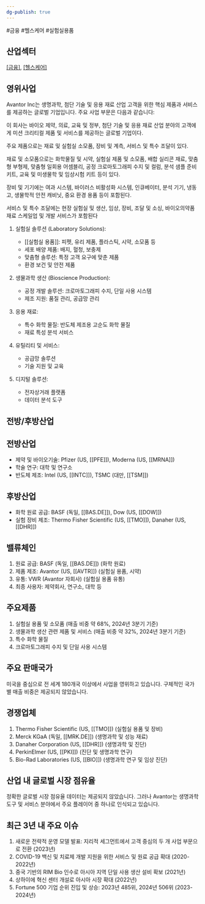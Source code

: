 ```yaml
---
dg-publish: true
---
```

#금융 #헬스케어 #실험실용품

## 산업섹터

[[금융]](Financials), [[헬스케어]](Healthcare)

## 영위사업

Avantor Inc는 생명과학, 첨단 기술 및 응용 재료 산업 고객을 위한 핵심 제품과 서비스를 제공하는 글로벌 기업입니다. 주요 사업 부문은 다음과 같습니다:

이 회사는 바이오 제약, 의료, 교육 및 정부, 첨단 기술 및 응용 재료 산업 분야의 고객에게 미션 크리티컬 제품 및 서비스를 제공하는 글로벌 기업이다.  

주요 제품으로는 재료 및 실험실 소모품, 장비 및 계측, 서비스 및 특수 조달이 있다.  
  
재료 및 소모품으로는 화학물질 및 시약, 실험실 제품 및 소모품, 배합 실리콘 재료, 맞춤형 부형제, 맞춤형 일회용 어셈블리, 공정 크로마토그래피 수지 및 컬럼, 분석 샘플 준비 키트, 교육 및 미생물학 및 임상시험 키트 등이 있다.  

장비 및 기기에는 여과 시스템, 바이러스 비활성화 시스템, 인큐베이터, 분석 기기, 냉동고, 생물학적 안전 캐비닛, 중요 환경 용품 등이 포함된다.  
  
서비스 및 특수 조달에는 현장 실험실 및 생산, 임상, 장비, 조달 및 소싱, 바이오의약품 재료 스케일업 및 개발 서비스가 포함된다

1. 실험실 솔루션 (Laboratory Solutions):
    
    - [[실험실 용품]]: 피펫, 유리 제품, 플라스틱, 시약, 소모품 등
    - 세포 배양 제품: 배지, 혈청, 보충제
    - 맞춤형 솔루션: 특정 고객 요구에 맞춘 제품
    - 환경 보건 및 안전 제품
    
2. 생물과학 생산 (Bioscience Production):
    
    - 공정 개발 솔루션: 크로마토그래피 수지, 단일 사용 시스템
    - 제조 지원: 품질 관리, 공급망 관리
    
3. 응용 재료:
    
    - 특수 화학 물질: 반도체 제조용 고순도 화학 물질
    - 재료 특성 분석 서비스
    
4. 유틸리티 및 서비스:
    
    - 공급망 솔루션
    - 기술 지원 및 교육
    
5. 디지털 솔루션:
    
    - 전자상거래 플랫폼
    - 데이터 분석 도구
    

## 전방/후방산업

## 전방산업

- 제약 및 바이오기술: Pfizer (US, [[PFE]]), Moderna (US, [[MRNA]])
- 학술 연구: 대학 및 연구소
- 반도체 제조: Intel (US, [[INTC]]), TSMC (대만, [[TSM]])

## 후방산업

- 화학 원료 공급: BASF (독일, [[BAS.DE]]), Dow (US, [[DOW]])
- 실험 장비 제조: Thermo Fisher Scientific (US, [[TMO]]), Danaher (US, [[DHR]])

## 밸류체인

1. 원료 공급: BASF (독일, [[BAS.DE]]) (화학 원료)
2. 제품 제조: Avantor (US, [[AVTR]]) (실험실 용품, 시약)
3. 유통: VWR (Avantor 자회사) (실험실 용품 유통)
4. 최종 사용자: 제약회사, 연구소, 대학 등

## 주요제품

1. 실험실 용품 및 소모품 (매출 비중 약 68%, 2024년 3분기 기준)
2. 생물과학 생산 관련 제품 및 서비스 (매출 비중 약 32%, 2024년 3분기 기준)
3. 특수 화학 물질
4. 크로마토그래피 수지 및 단일 사용 시스템

## 주요 판매국가

미국을 중심으로 전 세계 180개국 이상에서 사업을 영위하고 있습니다. 구체적인 국가별 매출 비중은 제공되지 않았습니다.

## 경쟁업체

1. Thermo Fisher Scientific (US, [[TMO]]) (실험실 용품 및 장비)
2. Merck KGaA (독일, [[MRK.DE]]) (생명과학 및 성능 재료)
3. Danaher Corporation (US, [[DHR]]) (생명과학 및 진단)
4. PerkinElmer (US, [[PKI]]) (진단 및 생명과학 연구)
5. Bio-Rad Laboratories (US, [[BIO]]) (생명과학 연구 및 임상 진단)

## 산업 내 글로벌 시장 점유율

정확한 글로벌 시장 점유율 데이터는 제공되지 않았습니다. 그러나 Avantor는 생명과학 도구 및 서비스 분야에서 주요 플레이어 중 하나로 인식되고 있습니다.

## 최근 3년 내 주요 이슈

1. 새로운 전략적 운영 모델 발표: 지리적 세그먼트에서 고객 중심의 두 개 사업 부문으로 전환 (2023년)
2. COVID-19 백신 및 치료제 개발 지원을 위한 서비스 및 원료 공급 확대 (2020-2022년)
3. 중국 기반의 RIM Bio 인수로 아시아 지역 단일 사용 생산 설비 확보 (2021년)
4. 상하이에 혁신 센터 개설로 아시아 시장 확대 (2022년)
5. Fortune 500 기업 순위 진입 및 상승: 2023년 485위, 2024년 506위 (2023-2024년)